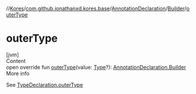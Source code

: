 //[Kores](../../../index.md)/[com.github.jonathanxd.kores.base](../../index.md)/[AnnotationDeclaration](../index.md)/[Builder](index.md)/[outerType](outer-type.md)



# outerType  
[jvm]  
Content  
open override fun [outerType](outer-type.md)(value: [Type](https://docs.oracle.com/javase/8/docs/api/java/lang/reflect/Type.html)?): [AnnotationDeclaration.Builder](index.md)  
More info  


See [TypeDeclaration.outerType](../../-type-declaration/outer-type.md)

  



